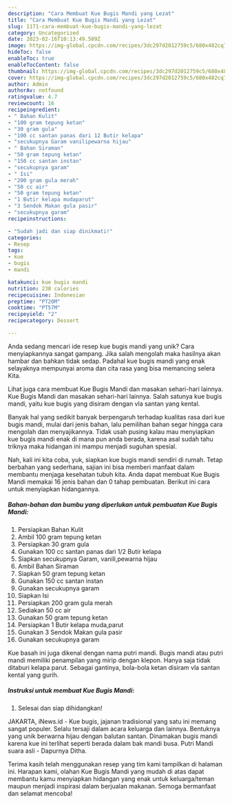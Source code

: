 ```yaml
---
description: "Cara Membuat Kue Bugis Mandi yang Lezat"
title: "Cara Membuat Kue Bugis Mandi yang Lezat"
slug: 1171-cara-membuat-kue-bugis-mandi-yang-lezat
category: Uncategorized
date: 2023-02-16T10:13:49.509Z
image: https://img-global.cpcdn.com/recipes/3dc297d2012759c5/680x482cq70/kue-bugis-mandi-foto-resep-utama.jpg
hideToc: false
enableToc: true
enableTocContent: false
thumbnail: https://img-global.cpcdn.com/recipes/3dc297d2012759c5/680x482cq70/kue-bugis-mandi-foto-resep-utama.jpg
cover: https://img-global.cpcdn.com/recipes/3dc297d2012759c5/680x482cq70/kue-bugis-mandi-foto-resep-utama.jpg
author: Admin
authorAv: notfound
ratingvalue: 4.7
reviewcount: 16
recipeingredient:
- " Bahan Kulit"
- "100 gram tepung ketan"
- "30 gram gula"
- "100 cc santan panas dari 12 Butir kelapa"
- "secukupnya Garam vanilipewarna hijau"
- " Bahan Siraman"
- "50 gram tepung ketan"
- "150 cc santan instan"
- "secukupnya garam"
- " Isi"
- "200 gram gula merah"
- "50 cc air"
- "50 gram tepung ketan"
- "1 Butir kelapa mudaparut"
- "3 Sendok Makan gula pasir"
- "secukupnya garam"
recipeinstructions:

- "Sudah jadi dan siap dinikmati!"
categories:
- Resep
tags:
- kue
- bugis
- mandi

katakunci: kue bugis mandi 
nutrition: 238 calories
recipecuisine: Indonesian
preptime: "PT20M"
cooktime: "PT57M"
recipeyield: "2"
recipecategory: Dessert

---
```





Anda sedang mencari ide resep kue bugis mandi yang unik? Cara menyiapkannya sangat gampang. Jika salah mengolah maka hasilnya akan hambar dan bahkan tidak sedap. Padahal kue bugis mandi yang enak selayaknya mempunyai aroma dan cita rasa yang bisa memancing selera Kita.





Lihat juga cara membuat Kue Bugis Mandi dan masakan sehari-hari lainnya. Kue Bugis Mandi dan masakan sehari-hari lainnya. Salah satunya kue bugis mandi, yaitu kue bugis yang disiram dengan vla santan yang kental.

Banyak hal yang sedikit banyak berpengaruh terhadap kualitas rasa dari kue bugis mandi, mulai dari jenis bahan, lalu pemilihan bahan segar hingga cara mengolah dan menyajikannya. Tidak usah pusing kalau mau menyiapkan kue bugis mandi enak di mana pun anda berada, karena asal sudah tahu triknya maka hidangan ini mampu menjadi suguhan spesial.






Nah, kali ini kita coba, yuk, siapkan kue bugis mandi sendiri di rumah. Tetap berbahan yang sederhana, sajian ini bisa memberi manfaat dalam membantu menjaga kesehatan tubuh kita. Anda dapat membuat Kue Bugis Mandi memakai 16 jenis bahan dan 0 tahap pembuatan. Berikut ini cara untuk menyiapkan hidangannya.

<!--inarticleads1-->

##### Bahan-bahan dan bumbu yang diperlukan untuk pembuatan Kue Bugis Mandi:

1. Persiapkan  Bahan Kulit
1. Ambil 100 gram tepung ketan
1. Persiapkan 30 gram gula
1. Gunakan 100 cc santan panas dari 1/2 Butir kelapa
1. Siapkan secukupnya Garam, vanili,pewarna hijau
1. Ambil  Bahan Siraman
1. Siapkan 50 gram tepung ketan
1. Gunakan 150 cc santan instan
1. Gunakan secukupnya garam
1. Siapkan  Isi
1. Persiapkan 200 gram gula merah
1. Sediakan 50 cc air
1. Gunakan 50 gram tepung ketan
1. Persiapkan 1 Butir kelapa muda,parut
1. Gunakan 3 Sendok Makan gula pasir
1. Gunakan secukupnya garam


Kue basah ini juga dikenal dengan nama putri mandi. Bugis mandi atau putri mandi memiliki penampilan yang mirip dengan klepon. Hanya saja tidak ditaburi kelapa parut. Sebagai gantinya, bola-bola ketan disiram vla santan kental yang gurih. 

<!--inarticleads2-->

##### Instruksi untuk membuat Kue Bugis Mandi:


1. Selesai dan siap dihidangkan!

JAKARTA, iNews.id - Kue bugis, jajanan tradisional yang satu ini memang sangat populer. Selalu tersaji dalam acara keluarga dan lainnya. Bentuknya yang unik berwarna hijau dengan balutan santan. Dinamakan bugis mandi karena kue ini terlihat seperti berada dalam bak mandi busa. Putri Mandi suara asli - Dapurnya Ditha. 

Terima kasih telah menggunakan resep yang tim kami tampilkan di halaman ini. Harapan kami, olahan Kue Bugis Mandi yang mudah di atas dapat membantu kamu menyiapkan hidangan yang enak untuk keluarga/teman maupun menjadi inspirasi dalam berjualan makanan. Semoga bermanfaat dan selamat mencoba!
